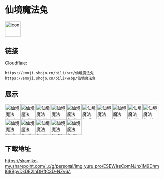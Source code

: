 # 仙境魔法兔
<img src="https://emoji.shojo.cn/bili/src/仙境魔法兔/icon.png" width="50" height="50" alt="icon">

## 链接
Cloudflare:
```
https://emoji.shojo.cn/bili/src/仙境魔法兔
https://emoji.shojo.cn/bili/webp/仙境魔法兔
```
## 展示
<img src="https://emoji.shojo.cn/bili/src/仙境魔法兔/仙境魔法兔-大声宣布.png" width="50" height="50" alt="仙境魔法兔-大声宣布"><img src="https://emoji.shojo.cn/bili/src/仙境魔法兔/仙境魔法兔-打卡.png" width="50" height="50" alt="仙境魔法兔-打卡"><img src="https://emoji.shojo.cn/bili/src/仙境魔法兔/仙境魔法兔-要迟到了.png" width="50" height="50" alt="仙境魔法兔-要迟到了"><img src="https://emoji.shojo.cn/bili/src/仙境魔法兔/仙境魔法兔-你说啥.png" width="50" height="50" alt="仙境魔法兔-你说啥"><img src="https://emoji.shojo.cn/bili/src/仙境魔法兔/仙境魔法兔-休息.png" width="50" height="50" alt="仙境魔法兔-休息"><img src="https://emoji.shojo.cn/bili/src/仙境魔法兔/仙境魔法兔-邀请.png" width="50" height="50" alt="仙境魔法兔-邀请"><img src="https://emoji.shojo.cn/bili/src/仙境魔法兔/仙境魔法兔-怎会如此.png" width="50" height="50" alt="仙境魔法兔-怎会如此"><img src="https://emoji.shojo.cn/bili/src/仙境魔法兔/仙境魔法兔-JOKER.png" width="50" height="50" alt="仙境魔法兔-JOKER"><img src="https://emoji.shojo.cn/bili/src/仙境魔法兔/仙境魔法兔-再议.png" width="50" height="50" alt="仙境魔法兔-再议"><img src="https://emoji.shojo.cn/bili/src/仙境魔法兔/仙境魔法兔-跳.png" width="50" height="50" alt="仙境魔法兔-跳"><img src="https://emoji.shojo.cn/bili/src/仙境魔法兔/仙境魔法兔-救救救.png" width="50" height="50" alt="仙境魔法兔-救救救"><img src="https://emoji.shojo.cn/bili/src/仙境魔法兔/仙境魔法兔-送花.png" width="50" height="50" alt="仙境魔法兔-送花"><img src="https://emoji.shojo.cn/bili/src/仙境魔法兔/仙境魔法兔-下次一定.png" width="50" height="50" alt="仙境魔法兔-下次一定"><img src="https://emoji.shojo.cn/bili/src/仙境魔法兔/仙境魔法兔-叹气.png" width="50" height="50" alt="仙境魔法兔-叹气"><img src="https://emoji.shojo.cn/bili/src/仙境魔法兔/仙境魔法兔-啊啊啊啊.png" width="50" height="50" alt="仙境魔法兔-啊啊啊啊">

## 下载地址

https://shamiko-my.sharepoint.com/:u:/g/personal/img_yuru_pro/ESEWIssCpmNJhx1M9Dhml68BpvD8DE2IhDHftC3D-NZv6A